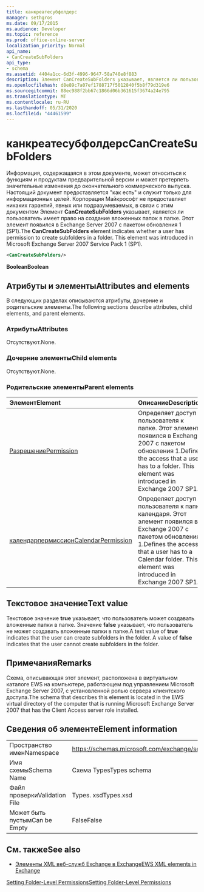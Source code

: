 ```yaml
---
title: канкреатесубфолдерс
manager: sethgros
ms.date: 09/17/2015
ms.audience: Developer
ms.topic: reference
ms.prod: office-online-server
localization_priority: Normal
api_name:
- CanCreateSubFolders
api_type:
- schema
ms.assetid: 4404a1cc-6d3f-4996-9647-58a740e8f883
description: Элемент CanCreateSubFolders указывает, является ли пользователь имеет право на создание вложенных папок в папке. Этот элемент появился в Exchange Server 2007 с пакетом обновления 1 (SP1).
ms.openlocfilehash: d8e89c7a07ef1788717f5012840f5b8f79d319e6
ms.sourcegitcommit: 88ec988f2bb67c1866d06b361615f3674a24e795
ms.translationtype: MT
ms.contentlocale: ru-RU
ms.lasthandoff: 05/31/2020
ms.locfileid: "44461599"
---
```

# <a name="cancreatesubfolders"></a><span data-ttu-id="286fc-104">канкреатесубфолдерс</span><span class="sxs-lookup"><span data-stu-id="286fc-104">CanCreateSubFolders</span></span>

<span data-ttu-id="286fc-p102">Информация, содержащаяся в этом документе, может относиться к функциям и продуктам предварительной версии и может претерпеть значительные изменения до окончательного коммерческого выпуска. Настоящий документ предоставляется "как есть" и служит только для информационных целей. Корпорация Майкрософт не предоставляет никаких гарантий, явных или подразумеваемых, в связи с этим документом Элемент **CanCreateSubFolders** указывает, является ли пользователь имеет право на создание вложенных папок в папке. Этот элемент появился в Exchange Server 2007 с пакетом обновления 1 (SP1).</span><span class="sxs-lookup"><span data-stu-id="286fc-p102">The **CanCreateSubFolders** element indicates whether a user has permission to create subfolders in a folder. This element was introduced in Microsoft Exchange Server 2007 Service Pack 1 (SP1).</span></span> 
  
```xml
<CanCreateSubFolders/>
```

 <span data-ttu-id="286fc-107">**Boolean**</span><span class="sxs-lookup"><span data-stu-id="286fc-107">**Boolean**</span></span>
## <a name="attributes-and-elements"></a><span data-ttu-id="286fc-108">Атрибуты и элементы</span><span class="sxs-lookup"><span data-stu-id="286fc-108">Attributes and elements</span></span>

<span data-ttu-id="286fc-109">В следующих разделах описываются атрибуты, дочерние и родительские элементы.</span><span class="sxs-lookup"><span data-stu-id="286fc-109">The following sections describe attributes, child elements, and parent elements.</span></span>
  
### <a name="attributes"></a><span data-ttu-id="286fc-110">Атрибуты</span><span class="sxs-lookup"><span data-stu-id="286fc-110">Attributes</span></span>

<span data-ttu-id="286fc-111">Отсутствуют.</span><span class="sxs-lookup"><span data-stu-id="286fc-111">None.</span></span>
  
### <a name="child-elements"></a><span data-ttu-id="286fc-112">Дочерние элементы</span><span class="sxs-lookup"><span data-stu-id="286fc-112">Child elements</span></span>

<span data-ttu-id="286fc-113">Отсутствуют.</span><span class="sxs-lookup"><span data-stu-id="286fc-113">None.</span></span>
  
### <a name="parent-elements"></a><span data-ttu-id="286fc-114">Родительские элементы</span><span class="sxs-lookup"><span data-stu-id="286fc-114">Parent elements</span></span>

|<span data-ttu-id="286fc-115">**Элемент**</span><span class="sxs-lookup"><span data-stu-id="286fc-115">**Element**</span></span>|<span data-ttu-id="286fc-116">**Описание**</span><span class="sxs-lookup"><span data-stu-id="286fc-116">**Description**</span></span>|
|:-----|:-----|
|[<span data-ttu-id="286fc-117">Разрешение</span><span class="sxs-lookup"><span data-stu-id="286fc-117">Permission</span></span>](permission.md) <br/> |<span data-ttu-id="286fc-p103">Определяет доступ пользователя к папке. Этот элемент появился в Exchange 2007 с пакетом обновления 1.</span><span class="sxs-lookup"><span data-stu-id="286fc-p103">Defines the access that a user has to a folder. This element was introduced in Exchange 2007 SP1.</span></span>  <br/> |
|[<span data-ttu-id="286fc-120">календарпермиссион</span><span class="sxs-lookup"><span data-stu-id="286fc-120">CalendarPermission</span></span>](calendarpermission.md) <br/> |<span data-ttu-id="286fc-p104">Определяет доступ пользователя к папке календаря. Этот элемент появился в Exchange 2007 с пакетом обновления 1.</span><span class="sxs-lookup"><span data-stu-id="286fc-p104">Defines the access that a user has to a Calendar folder. This element was introduced in Exchange 2007 SP1.</span></span>  <br/> |
   
## <a name="text-value"></a><span data-ttu-id="286fc-123">Текстовое значение</span><span class="sxs-lookup"><span data-stu-id="286fc-123">Text value</span></span>

<span data-ttu-id="286fc-p105">Текстовое значение **true** указывает, что пользователь может создавать вложенные папки в папке. Значение **false** указывает, что пользователь не может создавать вложенные папки в папке.</span><span class="sxs-lookup"><span data-stu-id="286fc-p105">A text value of **true** indicates that the user can create subfolders in the folder. A value of **false** indicates that the user cannot create subfolders in the folder.</span></span> 
  
## <a name="remarks"></a><span data-ttu-id="286fc-126">Примечания</span><span class="sxs-lookup"><span data-stu-id="286fc-126">Remarks</span></span>

<span data-ttu-id="286fc-127">Схема, описывающая этот элемент, расположена в виртуальном каталоге EWS на компьютере, работающем под управлением Microsoft Exchange Server 2007, с установленной ролью сервера клиентского доступа.</span><span class="sxs-lookup"><span data-stu-id="286fc-127">The schema that describes this element is located in the EWS virtual directory of the computer that is running Microsoft Exchange Server 2007 that has the Client Access server role installed.</span></span>
  
## <a name="element-information"></a><span data-ttu-id="286fc-128">Сведения об элементе</span><span class="sxs-lookup"><span data-stu-id="286fc-128">Element information</span></span>

|||
|:-----|:-----|
|<span data-ttu-id="286fc-129">Пространство имен</span><span class="sxs-lookup"><span data-stu-id="286fc-129">Namespace</span></span>  <br/> |https://schemas.microsoft.com/exchange/services/2006/types  <br/> |
|<span data-ttu-id="286fc-130">Имя схемы</span><span class="sxs-lookup"><span data-stu-id="286fc-130">Schema Name</span></span>  <br/> |<span data-ttu-id="286fc-131">Схема Types</span><span class="sxs-lookup"><span data-stu-id="286fc-131">Types schema</span></span>  <br/> |
|<span data-ttu-id="286fc-132">Файл проверки</span><span class="sxs-lookup"><span data-stu-id="286fc-132">Validation File</span></span>  <br/> |<span data-ttu-id="286fc-133">Types. xsd</span><span class="sxs-lookup"><span data-stu-id="286fc-133">Types.xsd</span></span>  <br/> |
|<span data-ttu-id="286fc-134">Может быть пустым</span><span class="sxs-lookup"><span data-stu-id="286fc-134">Can be Empty</span></span>  <br/> |<span data-ttu-id="286fc-135">False</span><span class="sxs-lookup"><span data-stu-id="286fc-135">False</span></span>  <br/> |
   
## <a name="see-also"></a><span data-ttu-id="286fc-136">См. также</span><span class="sxs-lookup"><span data-stu-id="286fc-136">See also</span></span>



- [<span data-ttu-id="286fc-137">Элементы XML веб-служб Exchange в Exchange</span><span class="sxs-lookup"><span data-stu-id="286fc-137">EWS XML elements in Exchange</span></span>](ews-xml-elements-in-exchange.md)


[<span data-ttu-id="286fc-138">Setting Folder-Level Permissions</span><span class="sxs-lookup"><span data-stu-id="286fc-138">Setting Folder-Level Permissions</span></span>](https://msdn.microsoft.com/library/c7530e86-5112-401c-b10a-9c054ae59f07%28Office.15%29.aspx)

